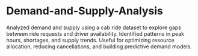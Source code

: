 # Demand-and-Supply-Analysis
Analyzed demand and supply using a cab ride dataset to explore gaps between ride requests and driver availability. Identified patterns in peak hours, shortages, and supply trends. Useful for optimizing resource allocation, reducing cancellations, and building predictive demand models.

